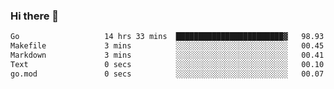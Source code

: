 ### Hi there 👋

<!--
**yeya24/yeya24** is a ✨ _special_ ✨ repository because its `README.md` (this file) appears on your GitHub profile.

Here are some ideas to get you started:

- 🔭 I’m currently working on ...
- 🌱 I’m currently learning ...
- 👯 I’m looking to collaborate on ...
- 🤔 I’m looking for help with ...
- 💬 Ask me about ...
- 📫 How to reach me: ...
- 😄 Pronouns: ...
- ⚡ Fun fact: ...
-->

<!--START_SECTION:waka-->

```txt
Go                   14 hrs 33 mins  ████████████████████████▓   98.93 %
Makefile             3 mins          ░░░░░░░░░░░░░░░░░░░░░░░░░   00.45 %
Markdown             3 mins          ░░░░░░░░░░░░░░░░░░░░░░░░░   00.41 %
Text                 0 secs          ░░░░░░░░░░░░░░░░░░░░░░░░░   00.10 %
go.mod               0 secs          ░░░░░░░░░░░░░░░░░░░░░░░░░   00.07 %
```

<!--END_SECTION:waka-->
